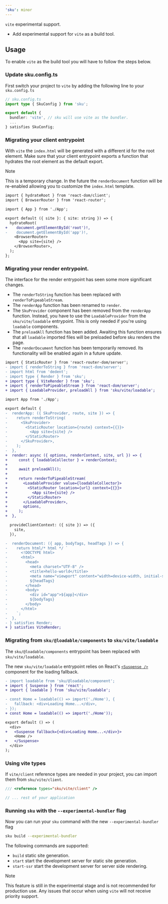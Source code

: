 ```yaml
---
'sku': minor
---
```


`vite` experimental support.

- Add experimental support for `vite` as a build tool.

## Usage

To enable `vite` as the build tool you will have to follow the steps below.

### Update sku.config.ts

First switch your project to `vite` by adding the following line to your `sku.config.ts`

```typescript
// sku.config.ts
import type { SkuConfig } from 'sku';

export default {
  bundler: 'vite', // sku will use vite as the bundler.
  ...
} satisfies SkuConfig;
```

### Migrating your client entrypoint

With `vite` the `index.html` will be generated with a different id for the root element.
Make sure that your client entrypoint exports a function that hydrates the root element as the default export.

> [!NOTE]
> This is a temporary change. In the future the `renderDocument` function will be re-enabled allowing you to customize the `index.html` template.

```diff
import { hydrateRoot } from 'react-dom/client';
import { BrowserRouter } from 'react-router';

import { App } from './App';

export default ({ site }: { site: string }) => {
  hydrateRoot(
+    document.getElementById('root')!,
-    document.getElementById('app')!,
    <BrowserRouter>
      <App site={site} />
    </BrowserRouter>,
  );
};
```

### Migrating your render entrypoint.

The interface for the render entrypoint has seen some more significant changes.

- The `renderToString` function has been replaced with `renderToPipeableStream`.
- The `renderApp` function has been renamed to `render`.
- The `SkuProvider` component has been removed from the `renderApp` function. Instead, you have to use the `LoadableProvider` from the `sku/vite/loadable` entrypoint. This is only needed if you're using `loadable` components.
- The `preloadAll` function has been added. Awaiting this function ensures that all `loadable` imported files will be preloaded before sku renders the page.
- The `renderDocument` function has been temporarily removed. Its functionality will be enabled again in a future update.

```diff
import { StaticRouter } from 'react-router-dom/server';
- import { renderToString } from 'react-dom/server';
- import html from 'dedent';
- import type { Render } from 'sku';
+ import type { ViteRender } from 'sku';
+ import { renderToPipeableStream } from 'react-dom/server';
+ import { LoadableProvider, preloadAll } from 'sku/vite/loadable';

import App from './App';

export default {
-  renderApp: ({ SkuProvider, route, site }) => {
-    return renderToString(
-      <SkuProvider>
-        <StaticRouter location={route} context={{}}>
-          <App site={site} />
-        </StaticRouter>
-      </SkuProvider>,
-    );
-  },
+  render: async ({ options, renderContext, site, url }) => {
+     const { loadableCollector } = renderContext;
+
+     await preloadAll();
+
+     return renderToPipeableStream(
+       <LoadableProvider value={loadableCollector}>
+         <StaticRouter location={url} context={{}}>
+           <App site={site} />
+         </StaticRouter>
+       </LoadableProvider>,
+       options,
+     );
+  },

  provideClientContext: ({ site }) => ({
    site,
  }),

-  renderDocument: ({ app, bodyTags, headTags }) => {
-    return html/* html */ `
-      <!DOCTYPE html>
-      <html>
-        <head>
-          <meta charset="UTF-8" />
-          <title>hello-world</title>
-          <meta name="viewport" content="width=device-width, initial-scale=1" />
-          ${headTags}
-        </head>
-        <body>
-          <div id="app">${app}</div>
-          ${bodyTags}
-        </body>
-      </html>
-    `;
-  },
- } satisfies Render;
+ } satisfies ViteRender;
```

### Migrating from `sku/@loadable/components` to `sku/vite/loadable`

The `sku/@loadable/components` entrypoint has been replaced with `sku/vite/loadable`.

The new `sku/vite/loadable` entrypoint relies on React's [`<Suspense />`](https://react.dev/reference/react/Suspense) component for the loading fallback.

```diff
- import loadable from 'sku/@loadable/component';
+ import { Suspense } from 'react';
+ import { loadable } from 'sku/vite/loadable';

- const Home = loadable(() => import('./Home'), {
-   fallback: <div>Loading Home...</div>,
- });
+ const Home = loadable(() => import('./Home'));

export default () => (
  <div>
+   <Suspense fallback={<div>Loading Home...</div>}>
    <Home />
+   </Suspense>
  </div>
);
```

### Using vite types

If `vite/client` reference types are needed in your project, you can import them from `sku/vite/client`.

```typescript
/// <reference types="sku/vite/client" />

// ... rest of your application
```

### Running `sku` with the `--experimental-bundler` flag

Now you can run your `sku` command with the new `--experimental-bundler` flag

```bash
sku build --experimental-bundler
```

The following commands are supported:
- `build` static site generation.
- `start` start the development server for static site generation.
- `start-ssr` start the development server for server side rendering.


> [!NOTE]
> This feature is still in the experimental stage and is not recommended for production use.
> Any issues that occur when using `vite` will not receive priority support.

